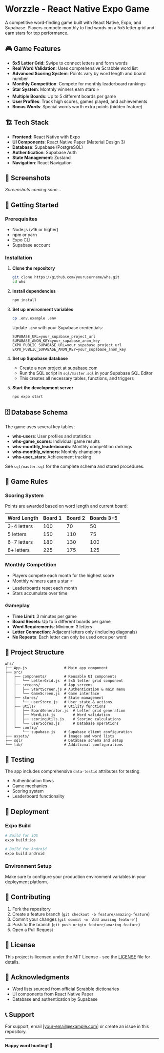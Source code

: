 # Worzzle - React Native Expo Game

A competitive word-finding game built with React Native, Expo, and Supabase. Players compete monthly to find words on a 5x5 letter grid and earn stars for top performance.

## 🎮 Game Features

- **5x5 Letter Grid**: Swipe to connect letters and form words
- **Real Word Validation**: Uses comprehensive Scrabble word list
- **Advanced Scoring System**: Points vary by word length and board number
- **Monthly Competition**: Compete for monthly leaderboard rankings
- **Star System**: Monthly winners earn stars ⭐
- **Multiple Boards**: Up to 5 different boards per game
- **User Profiles**: Track high scores, games played, and achievements
- **Bonus Words**: Special words worth extra points (hidden feature)

## 🏗️ Tech Stack

- **Frontend**: React Native with Expo
- **UI Components**: React Native Paper (Material Design 3)
- **Database**: Supabase (PostgreSQL)
- **Authentication**: Supabase Auth
- **State Management**: Zustand
- **Navigation**: React Navigation

## 📱 Screenshots

*Screenshots coming soon...*

## 🚀 Getting Started

### Prerequisites

- Node.js (v16 or higher)
- npm or yarn
- Expo CLI
- Supabase account

### Installation

1. **Clone the repository**
   ```bash
   git clone https://github.com/yourusername/whs.git
   cd whs
   ```

2. **Install dependencies**
   ```bash
   npm install
   ```

3. **Set up environment variables**
   ```bash
   cp .env.example .env
   ```
   
   Update `.env` with your Supabase credentials:
   ```
   SUPABASE_URL=your_supabase_project_url
   SUPABASE_ANON_KEY=your_supabase_anon_key
   EXPO_PUBLIC_SUPABASE_URL=your_supabase_project_url
   EXPO_PUBLIC_SUPABASE_ANON_KEY=your_supabase_anon_key
   ```

4. **Set up Supabase database**
   - Create a new project at [supabase.com](https://supabase.com)
   - Run the SQL script in `sql/master.sql` in your Supabase SQL Editor
   - This creates all necessary tables, functions, and triggers

5. **Start the development server**
   ```bash
   npx expo start
   ```

## 🗄️ Database Schema

The game uses several key tables:

- **whs-users**: User profiles and statistics
- **whs-game_scores**: Individual game results
- **whs-monthly_leaderboards**: Monthly competition rankings
- **whs-monthly_winners**: Monthly champions
- **whs-user_stars**: Achievement tracking

See `sql/master.sql` for the complete schema and stored procedures.

## 🎯 Game Rules

### Scoring System

Points are awarded based on word length and current board:

| Word Length | Board 1 | Board 2 | Boards 3-5 |
|-------------|---------|---------|------------|
| 3-4 letters | 100     | 70      | 50         |
| 5 letters   | 150     | 110     | 75         |
| 6-7 letters | 180     | 130     | 100        |
| 8+ letters  | 225     | 175     | 125        |

### Monthly Competition

- Players compete each month for the highest score
- Monthly winners earn a star ⭐
- Leaderboards reset each month
- Stars accumulate over time

### Gameplay

- **Time Limit**: 3 minutes per game
- **Board Resets**: Up to 5 different boards per game
- **Word Requirements**: Minimum 3 letters
- **Letter Connection**: Adjacent letters only (including diagonals)
- **No Repeats**: Each letter can only be used once per word

## 📁 Project Structure

```
whs/
├── App.js                 # Main app component
├── src/
│   ├── components/        # Reusable UI components
│   │   └── LetterGrid.js  # 5x5 letter grid component
│   ├── screens/           # App screens
│   │   ├── StartScreen.js # Authentication & main menu
│   │   └── GameScreen.js  # Game interface
│   ├── stores/            # State management
│   │   └── userStore.js   # User state & actions
│   ├── utils/             # Utility functions
│   │   ├── BoardGenerator.js  # Letter grid generation
│   │   ├── WordList.js        # Word validation
│   │   ├── scoringUtils.js    # Scoring calculations
│   │   └── userScores.js      # Database operations
│   └── config/
│       └── supabase.js    # Supabase client configuration
├── assets/                # Images and word lists
├── sql/                   # Database schema and setup
└── lib/                   # Additional configurations
```

## 🧪 Testing

The app includes comprehensive `data-testid` attributes for testing:

- Authentication flows
- Game mechanics
- Scoring system
- Leaderboard functionality

## 🚀 Deployment

### Expo Build

```bash
# Build for iOS
expo build:ios

# Build for Android
expo build:android
```

### Environment Setup

Make sure to configure your production environment variables in your deployment platform.

## 🤝 Contributing

1. Fork the repository
2. Create a feature branch (`git checkout -b feature/amazing-feature`)
3. Commit your changes (`git commit -m 'Add amazing feature'`)
4. Push to the branch (`git push origin feature/amazing-feature`)
5. Open a Pull Request

## 📄 License

This project is licensed under the MIT License - see the [LICENSE](LICENSE) file for details.

## 🙏 Acknowledgments

- Word lists sourced from official Scrabble dictionaries
- UI components from React Native Paper
- Database and authentication by Supabase

## 📞 Support

For support, email [your-email@example.com] or create an issue in this repository.

---

**Happy word hunting! 🎯**
